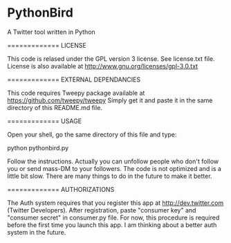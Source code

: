 PythonBird
==========

A Twitter tool written in Python

=============
LICENSE

This code is relased under the GPL version 3 license. See license.txt file.
License is also available at http://www.gnu.org/licenses/gpl-3.0.txt

=============
EXTERNAL DEPENDANCIES

This code requires Tweepy package available at https://github.com/tweepy/tweepy
Simply get it and paste it in the same directory of this README.md file.

=============
USAGE

Open your shell, go the same directory of this file and type:

python pythonbird.py

Follow the instructions. Actually you can unfollow people who don't follow you or send mass-DM to your followers.
The code is not optimized and is a little bit slow. There are many things to do in the future to make it better. 

=============
AUTHORIZATIONS

The Auth system requires that you register this app at http://dev.twitter.com (Twitter Developers).
After registration, paste "consumer key" and "consumer secret" in consumer.py file.
For now, this procedure is required before the first time you launch this app.
I am thinking about a better auth system in the future.